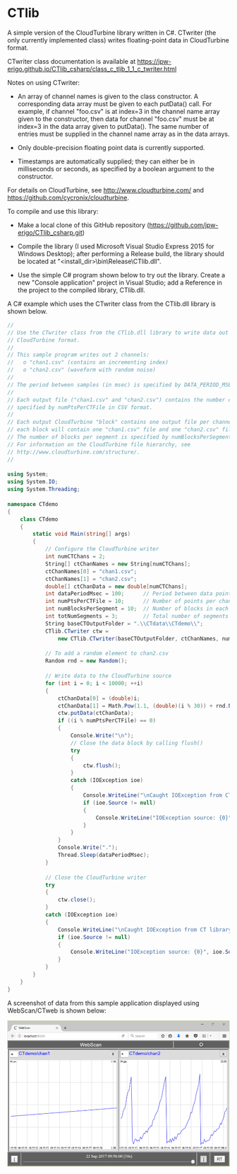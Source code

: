 # CTlib
A simple version of the CloudTurbine library written in C#.  CTwriter (the only currently implemented class) writes floating-point data in CloudTurbine format.

CTwriter class documentation is available at https://jpw-erigo.github.io/CTlib_csharp/class_c_tlib_1_1_c_twriter.html

Notes on using CTwriter:

* An array of channel names is given to the class constructor.  A corresponding data array must be given to each putData() call.  For example, if channel "foo.csv" is at index=3 in the channel name array given to the constructor, then data for channel "foo.csv" must be at index=3 in the data array given to putData().  The same number of entries must be supplied in the channel name array as in the data arrays.

* Only double-precision floating point data is currently supported.

* Timestamps are automatically supplied; they can either be in milliseconds or seconds, as specified by a boolean argument to the constructor.

For details on CloudTurbine, see http://www.cloudturbine.com/ and https://github.com/cycronix/cloudturbine.

To compile and use this library:

* Make a local clone of this GitHub repository (https://github.com/jpw-erigo/CTlib_csharp.git)

* Compile the library (I used Microsoft Visual Studio Express 2015 for Windows Desktop); after performing a Release build, the library should be located at "<install_dir>\bin\Release\CTlib.dll".

* Use the simple C# program shown below to try out the library.  Create a new "Console application" project in Visual Studio; add a Reference in the project to the compiled library, CTlib.dll.

A C# example which uses the CTwriter class from the CTlib.dll library is shown below.

```C#
//
// Use the CTwriter class from the CTlib.dll library to write data out in
// CloudTurbine format.
//
// This sample program writes out 2 channels:
//   o "chan1.csv" (contains an incrementing index)
//   o "chan2.csv" (waveform with random noise)
//
// The period between samples (in msec) is specified by DATA_PERIOD_MSEC.
//
// Each output file ("chan1.csv" and "chan2.csv") contains the number of points
// specified by numPtsPerCTFile in CSV format.
//
// Each output CloudTurbine "block" contains one output file per channel; i.e.,
// each block will contain one "chan1.csv" file and one "chan2.csv" file.
// The number of blocks per segment is specified by numBlocksPerSegment.
// For information on the CloudTurbine file hierarchy, see
// http://www.cloudturbine.com/structure/.
//

using System;
using System.IO;
using System.Threading;

namespace CTdemo
{
    class CTdemo
    {
        static void Main(string[] args)
        {
            // Configure the CloudTurbine writer
            int numCTChans = 2;
            String[] ctChanNames = new String[numCTChans];
            ctChanNames[0] = "chan1.csv";
            ctChanNames[1] = "chan2.csv";
            double[] ctChanData = new double[numCTChans];
            int dataPeriodMsec = 100;      // Period between data points
            int numPtsPerCTFile = 10;      // Number of points per channel per file
            int numBlocksPerSegment = 10;  // Number of blocks in each segment (0 for no segment layer)
            int totNumSegments = 3;        // Total number of segments to keep (0 for no trim, keep all)
            String baseCTOutputFolder = ".\\CTdata\\CTdemo\\";
            CTlib.CTwriter ctw =
                new CTlib.CTwriter(baseCTOutputFolder, ctChanNames, numBlocksPerSegment, totNumSegments, true);

            // To add a random element to chan2.csv
            Random rnd = new Random();

            // Write data to the CloudTurbine source
            for (int i = 0; i < 10000; ++i)
            {
                ctChanData[0] = (double)i;
                ctChanData[1] = Math.Pow(1.1, (double)(i % 30)) + rnd.NextDouble();
                ctw.putData(ctChanData);
                if ((i % numPtsPerCTFile) == 0)
                {
                    Console.Write("\n");
                    // Close the data block by calling flush()
                    try
                    {
                        ctw.flush();
                    }
                    catch (IOException ioe)
                    {
                        Console.WriteLine("\nCaught IOException from CTwriter on flush");
                        if (ioe.Source != null)
                        {
                            Console.WriteLine("IOException source: {0}", ioe.Source);
                        }
                    }
                }
                Console.Write(".");
                Thread.Sleep(dataPeriodMsec);
            }

            // Close the CloudTurbine writer
            try
            {
                ctw.close();
            }
            catch (IOException ioe)
            {
                Console.WriteLine("\nCaught IOException from CT library on close");
                if (ioe.Source != null)
                {
                    Console.WriteLine("IOException source: {0}", ioe.Source);
                }
            }
        }
    }
}
```

A screenshot of data from this sample application displayed using WebScan/CTweb is shown below:

![](images/CTwriter_demo.png)
